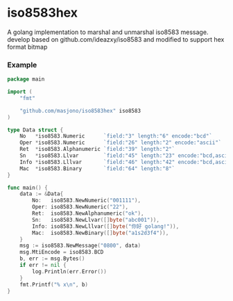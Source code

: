 # iso8583hex
A golang implementation to marshal and unmarshal iso8583 message.
develop based on github.com/ideazxy/iso8583 and modified to support hex format bitmap

### Example

```go
package main

import (
	"fmt"

	"github.com/masjono/iso8583hex" iso8583
)

type Data struct {
	No   *iso8583.Numeric      `field:"3" length:"6" encode:"bcd"`
	Oper *iso8583.Numeric      `field:"26" length:"2" encode:"ascii"`
	Ret  *iso8583.Alphanumeric `field:"39" length:"2"`
	Sn   *iso8583.Llvar        `field:"45" length:"23" encode:"bcd,ascii"`
	Info *iso8583.Lllvar       `field:"46" length:"42" encode:"bcd,ascii"`
	Mac  *iso8583.Binary       `field:"64" length:"8"`
}

func main() {
	data := &Data{
		No:   iso8583.NewNumeric("001111"),
		Oper: iso8583.NewNumeric("22"),
		Ret:  iso8583.NewAlphanumeric("ok"),
		Sn:   iso8583.NewLlvar([]byte("abc001")),
		Info: iso8583.NewLllvar([]byte("你好 golang!")),
		Mac:  iso8583.NewBinary([]byte("a1s2d3f4")),
	}
	msg := iso8583.NewMessage("0800", data)
	msg.MtiEncode = iso8583.BCD
	b, err := msg.Bytes()
	if err != nil {
		log.Println(err.Error())
	}
	fmt.Printf("% x\n", b)
}
```
